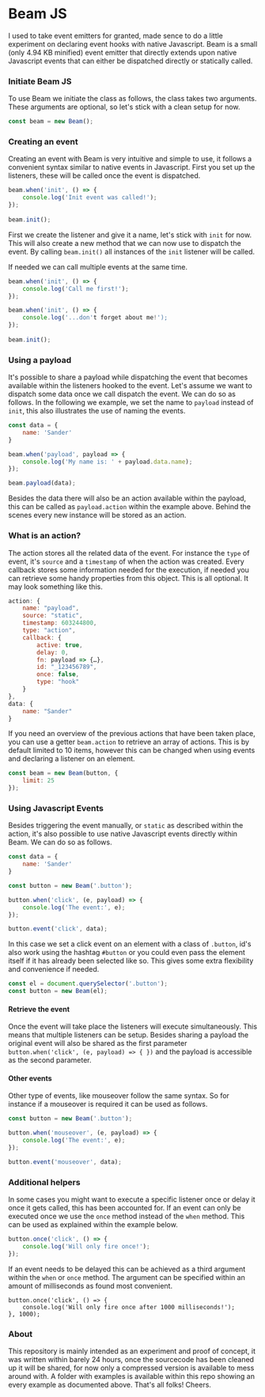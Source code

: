 # Beam JS
I used to take event emitters for granted, made sence to do a little experiment on declaring event hooks with native Javascript. Beam is a small (only 4.94 KB minified) event emitter that directly extends upon native Javascript events that can either be dispatched directly or statically called. 

### Initiate Beam JS
To use Beam we initiate the class as follows, the class takes two arguments. These arguments are optional, so let's stick with a clean setup for now.

```javascript
const beam = new Beam();
```
### Creating an event
Creating an event with Beam is very intuitive and simple to use, it follows a convenient syntax similar to native events in Javascript. First you set up the listeners, these will be called once the event is dispatched. 

```javascript
beam.when('init', () => {
    console.log('Init event was called!');
});
 
beam.init();
```

First we create the listener and give it a name, let's stick with `init` for now. This will also create a new method that we can now use to dispatch the event. By calling `beam.init()` all instances of the `init` listener will be called. 

If needed we can call multiple events at the same time. 

```javascript
beam.when('init', () => {
    console.log('Call me first!');
});

beam.when('init', () => {
    console.log('...don't forget about me!');
});
 
beam.init();
```
### Using a payload
It's possible to share a payload while dispatching the event that becomes available within the listeners hooked to the event. Let's assume we want to dispatch some data once we call dispatch the event. We can do so as follows. In the following we example, we set the name to `payload` instead of `init`, this also illustrates the use of naming the events.  

```javascript
const data = {
    name: 'Sander'
}

beam.when('payload', payload => {
    console.log('My name is: ' + payload.data.name);
});

beam.payload(data);
```
Besides the data there will also be an action available within the payload, this can be called as `payload.action` within the example above. Behind the scenes every new instance will be stored as an action. 

### What is an action?
The action stores all the related data of the event. For instance the `type` of event, it's `source` and a `timestamp` of when the action was created. Every callback stores some information needed for the execution, if needed you can retrieve some handy properties from this object. This is all optional. It may look something like this.

```javascript
action: {
    name: "payload",
    source: "static",
    timestamp: 603244800,
    type: "action",
    callback: {
        active: true,
        delay: 0,
        fn: payload => {…},
        id: "_123456789",
        once: false,
        type: "hook"
    }
},
data: {
    name: "Sander"
}
```
If you need an overview of the previous actions that have been taken place, you can use a getter `beam.action` to retrieve an array of actions. This is by default limited to 10 items, however this can be changed when using events and declaring a listener on an element. 

```javascript
const beam = new Beam(button, {
    limit: 25
});
```

### Using Javascript Events
Besides triggering the event manually, or `static` as described within the action, it's also possible to use native Javascript events directly within Beam. We can do so as follows. 

```javascript
const data = {
    name: 'Sander'
}

const button = new Beam('.button');

button.when('click', (e, payload) => {
    console.log('The event:', e);
});

button.event('click', data);
```
In this case we set a click event on an element with a class of `.button`, id's also work using the hashtag `#button` or you could even pass the element itself if it has already been selected like so. This gives some extra flexibility and convenience if needed. 

```javascript
const el = document.querySelector('.button');
const button = new Beam(el);
```

#### Retrieve the event
Once the event will take place the listeners will execute simultaneously. This means that multiple listeners can be setup. Besides sharing a payload the original event will also be shared as the first parameter `button.when('click', (e, payload) => { })` and the payload is accessible as the second parameter. 

#### Other events
Other type of events, like mouseover follow the same syntax. So for instance if a mouseover is required it can be used as follows. 

```javascript
const button = new Beam('.button');

button.when('mouseover', (e, payload) => {
    console.log('The event:', e);
});

button.event('mouseover', data);
```

### Additional helpers
In some cases you might want to execute a specific listener once or delay it once it gets called, this has been accounted for. If an event can only be executed once we use the `once` method instead of the `when` method. This can be used as explained within the example below.
```javascript
button.once('click', () => {
    console.log('Will only fire once!');
});
```
If an event needs to be delayed this can be achieved as a third argument within the `when` or `once` method. The argument can be specified within an amount of milliseconds as found most convenient. 
```$js
button.once('click', () => {
    console.log('Will only fire once after 1000 milliseconds!');
}, 1000);
```

### About
This repository is mainly intended as an experiment and proof of concept, it was written within barely 24 hours, once the sourcecode has been cleaned up it will be shared, for now only a compressed version is available to mess around with. A folder with examples is available within this repo showing an every example as documented above. That's all folks! Cheers. 
